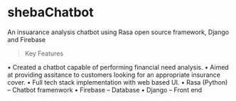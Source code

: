 # shebaChatbot
 An insuarance analysis chatbot using Rasa open source framework, Django and Firebase
 
 >Key Features
 >
• Created a chatbot capable of performing financial need analysis. 
• Aimed at providing assitance to customers looking for an appropriate insurance cover. 
• Full tech stack implementation with web based UI. • Rasa (Python) – Chatbot framenwork 
• Firebase – Database
• Django – Front end
